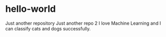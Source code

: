 # hello-world
Just another repository
Just another repo 2
I love Machine Learning and I can classify cats and dogs successfully.
